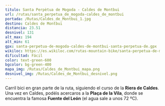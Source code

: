 ```yaml
---
titulo: Santa Perpètua de Mogoda - Caldes de Montbui
url: /rutas/santa_perpetua_de_mogoda-caldes_de_montbui
portada: /Rutas/Caldes_de_Montbui_1.jpg
destino: Caldes de Montbui
distancia: 23.51
desnivel: 131
alt_max: 194
alt_min: 61
gpx: santa-perpetua-de-mogoda-caldes-de-montbui-santa-perpetua-de.gpx
wikiloc: https://es.wikiloc.com/rutas-mountain-bike/santa-perpetua-de-mogoda-caldes-de-montbui-santa-perpetua-de-mogoda-70905803
dificultad: Fácil
color: text-green-600
bgcolor: bg-green-400
mapa_img: /Rutas/Caldes_de_Montbui_mapa.png
desnivel_img: /Rutas/Caldes_de_Montbui_desnivel.png
---
```


Carril bici en gran parte de la ruta, siguiendo el curso de la **Riera de Caldes**. Una vez en Caldes, podéis acercaros a la **Plaça de la Vila**, donde se encuentra la famosa **Fuente del León** (el agua sale a unos 72 ºC).
